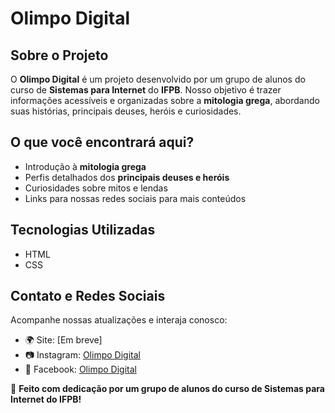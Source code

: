 # Olimpo Digital

## Sobre o Projeto
O **Olimpo Digital** é um projeto desenvolvido por um grupo de alunos do curso de **Sistemas para Internet** do **IFPB**. Nosso objetivo é trazer informações acessíveis e organizadas sobre a **mitologia grega**, abordando suas histórias, principais deuses, heróis e curiosidades.

## O que você encontrará aqui?
- Introdução à **mitologia grega**
- Perfis detalhados dos **principais deuses e heróis**
- Curiosidades sobre mitos e lendas
- Links para nossas redes sociais para mais conteúdos

## Tecnologias Utilizadas
- HTML
- CSS

## Contato e Redes Sociais
Acompanhe nossas atualizações e interaja conosco:
- 🌍 Site: [Em breve]
- 📷 Instagram: [Olimpo Digital](#)
- 📘 Facebook: [Olimpo Digital](#)


📌 **Feito com dedicação por um grupo de alunos do curso de Sistemas para Internet do IFPB!**
